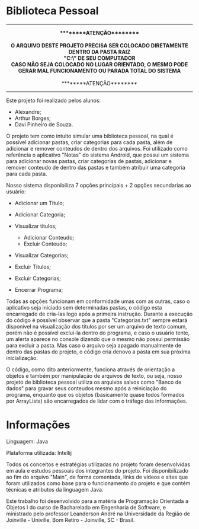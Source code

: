 # Biblioteca Pessoal

********
<p align="center">
<strong>********ATENÇÃO********<br><br>
O ARQUIVO DESTE PROJETO PRECISA SER COLOCADO DIRETAMENTE DENTRO DA PASTA RAIZ<br> "C:\" DE SEU COMPUTADOR<br>
CASO NÃO SEJA COLOCADO NO LUGAR ORIENTADO, O MESMO PODE GERAR MAL FUNCIONAMENTO OU PARADA TOTAL DO SISTEMA</strong><br><br>
  ********ATENÇÃO********<br>
</p>

********




Este projeto foi realizado pelos alunos:

- Alexandre;
- Arthur Borges;
- Davi Pinheiro de Souza.

O projeto tem como intuito simular uma biblioteca pessoal, na qual é possível adicionar pastas, criar categorias para cada pasta, além de adicionar e remover conteudos de dentro dos arquivos.
Foi utilizado como referência o aplicativo "Notas" do sistema Android, que possui um sistema para adicionar novas pastas, criar categorias de pastas, adicionar e remover conteudo de dentro das pastas e também atribuir uma categoria para cada pasta. 

Nosso sistema disponibiliza 7 opções principais + 2 opções secundarias ao usuário:

- Adicionar um Titulo;
- Adicionar Categoria;
- Visualizar titulos;
  
    + Adicionar Conteudo;
    + Excluir Conteudo;
      
- Visualizar Categorias;
- Excluir Titulos;
- Excluir Categorias;
- Encerrar Programa;
  

Todas as opções funcionam em conformidade umas com as outras, caso o aplicativo seja iniciado sem determinadas pastas, o código esta encarregado de cria-las logo após a primeira instrução.
Durante a execução do código é possível observar que a pasta "Categorias.txt" sempre estará disponivel na visualização dos titulos por ser um arquivo de texto comum, porém não é possível exclui-la dentro do programa, e caso o usuário tente, um alerta aparece no console dizendo que o mesmo não possui permissão para excluir a pasta. Mas caso o arquivo seja apagado manualmente de dentro das pastas do projeto, o código cria denovo a pasta em sua próxima inicialização.

O código, como dito anteriormente, funciona através de orientação a objetos e também por manipulação de arquivos de texto, ou seja, nosso projeto de biblioteca pessoal utiliza os arquivos salvos como "Banco de dados" para gravar seus conteudos mesmo após a reiniciação do programa, enquanto que os objetos (basicamente quase todos formados por ArrayLists) são encarregados de lidar com o tráfego das informações.


# Informações

Linguagem: Java

Plataforma utilizada: Intellij

Todos os conceitos e estratégias utilizadas no projeto foram desenvolvidas em aula e estudos pessoais dos integrantes do projeto. Foi disponibilizado ao fim do arquivo "Main", de forma comentada, links de vídeos e sites que foram utilizados como base para o funcionamento do projeto e que contém técnicas e atributos da linguagem Java.

Este trabalho foi desenvolvido para a matéria de Programação Orientada a Objetos I do curso de Bacharelado em Engenharia de Software, e ministrado pelo professor Leanderson André na Universidade da Região de Joinville - Univille, Bom Retiro - Joinville, SC - Brasil.
